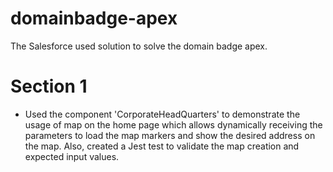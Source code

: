# domainbadge-apex

The Salesforce used solution to solve the domain badge apex. 


# Section 1

- Used the component 'CorporateHeadQuarters' to demonstrate the usage of map on the home page which allows dynamically receiving the parameters to load the map markers and show the desired address on the map. Also, created a Jest test to validate the map creation and expected input values. 

